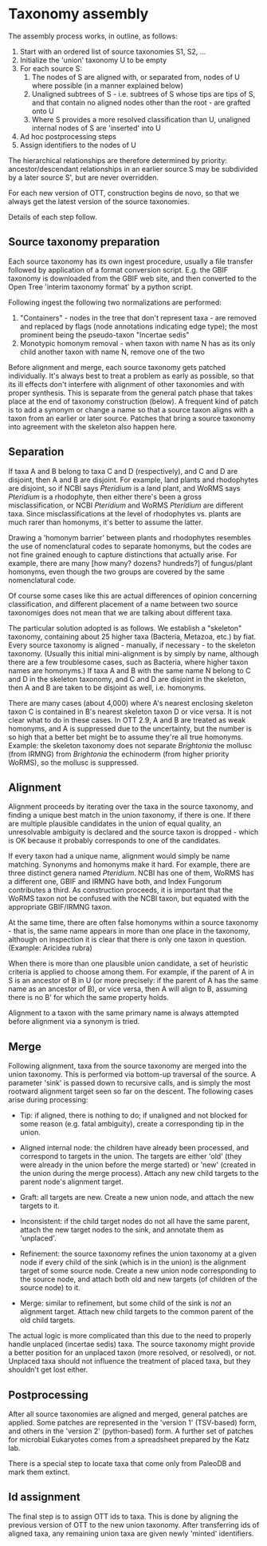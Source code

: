 
# Taxonomy assembly

The assembly process works, in outline, as follows:

 1. Start with an ordered list of source taxonomies S1, S2, ...
 1. Initialize the 'union' taxonomy U to be empty
 1. For each source S:
     1. The nodes of S are aligned with, or separated from, nodes of U
        where possible (in a manner explained below)
     1. Unaligned subtrees of S - i.e. subtrees of S whose tips are tips
        of S, and that contain no aligned nodes other than the root - are grafted onto U
     1. Where S provides a more resolved classification than U, unaligned
        internal nodes of S are 'inserted' into U
 1. Ad hoc postprocessing steps
 1. Assign identifiers to the nodes of U

The hierarchical relationships are therefore determined by priority:
ancestor/descendant relationships in an earlier source S may be
subdivided by a later source S', but are never overridden.

For each new version of OTT, construction begins de novo, so that we
always get the latest version of the source
taxonomies.

Details of each step follow.

## Source taxonomy preparation

Each source taxonomy has its own ingest procedure, usually a file
transfer followed by application of a format conversion script.
E.g. the GBIF taxonomy is downloaded from the GBIF web site, and then
converted to the Open Tree 'interim taxonomy format' by a python
script.

Following ingest the following two normalizations are performed:

 1. "Containers" - nodes in the tree that don't represent taxa - are
    removed and replaced by flags (node annotations indicating edge
    type); the most prominent being the pseudo-taxon "Incertae sedis"
 1. Monotypic homonym removal - when taxon with name N has as its
    only child another taxon with name N, remove one of the two

Before alignment and merge, each source taxonomy gets patched
individually.  It's always best to treat a problem as early as
possible, so that its ill effects don't interfere with alignment of
other taxonomies and with proper synthesis.  This is separate from the
general patch phase that takes place at the end of taxonomy
construction (below). A frequent kind of patch is to add a synonym or
change a name so that a source taxon aligns with a taxon from an
earlier or later source.  Patches that bring a source taxonomy into
agreement with the skeleton also happen here.

## Separation

If taxa A and B belong to taxa C and D (respectively), and C and D are
disjoint, then A and B are disjoint.  For example, land plants and
rhodophytes are disjoint, so if NCBI says _Pteridium_ is a land plant,
and WoRMS says _Pteridium_ is a rhodophyte, then either there's been a
gross misclassification, or NCBI _Pteridium_ and WoRMS _Pteridium_ are
different taxa.  Since misclassifications at the level of rhodophytes
vs. plants are much rarer than homonyms, it's better to assume the
latter.

Drawing a 'homonym barrier' between plants and rhodophytes
resembles the use of nomenclatural codes to separate homonyms,
but the codes are not fine grained enough to capture distinctions that
actually arise.  For example, there are many [how many? dozens?
hundreds?] of fungus/plant homonyms, even though the two groups are
covered by the same nomenclatural code.

Of course some cases like this are actual differences of opinion
concerning classification, and different placement of a name between
two source taxonomiges does not mean that we are talking about
different taxa.

The particular solution adopted is as follows.  We establish a
"skeleton" taxonomy, containing about 25 higher taxa (Bacteria,
Metazoa, etc.) by fiat.  Every source taxonomy is aligned - manually,
if necessary - to the skeleton taxonomy.  (Usually this initial
mini-alignment is by simply by name, although there are a few
troublesome cases, such as Bacteria, where higher taxon names are
homonyms.)  If taxa A and B with the same name N belong to C and D in
the skeleton taxonomy, and C and D are disjoint in the skeleton, then
A and B are taken to be disjoint as well, i.e. homonyms.

There are many cases (about 4,000) where A's nearest enclosing
skeleton taxon C is contained in B's nearest skeleton taxon D or vice
versa.  It is not clear what to do in these cases.  In OTT 2.9, A and
B are treated as weak homonyms, and A is suppressed due to the
uncertainty, but the number is so high that a better bet might be to
assume they're all true homonyms.  Example: the skeleton taxonomy does
not separate _Brightonia_ the mollusc (from IRMNG) from _Brightonia_
the echinoderm (from higher priority WoRMS), so the mollusc is
suppressed.

## Alignment

Alignment proceeds by iterating over the taxa in the source taxonomy,
and finding a unique best match in the union taxonomy, if there is
one.  If there are multiple plausible candidates in the union of equal
quality, an unresolvable ambiguity is declared and the source taxon is
dropped - which is OK because it probably corresponds to one of the
candidates.

If every taxon had a unique name, alignment would simply be name
matching.  Synonyms and homonyms make it hard.  For example, there are
three distinct genera named _Pteridium_.  NCBI has one of them, WoRMS
has a different one, GBIF and IRMNG have both, and Index Fungorum
contributes a third.  As construction proceeds, it is important that
the WoRMS taxon not be confused with the NCBI taxon, but equated with
the appropriate GBIF/IRMNG taxon.

At the same time, there are often false homonyms within a source
taxonomy - that is, the same name appears in more than one place in
the taxonomy, although on inspection it is clear that there is only
one taxon in question.  (Example: Aricidea rubra)

When there is more than one plausible union candidate, a set of
heuristic criteria is applied to choose among them.  For example, if
the parent of A in S is an ancestor of B in U (or more precisely: if
the parent of A has the same name as an ancestor of B), or vice versa,
then A will align to B, assuming there is no B' for which the same
property holds.

Alignment to a taxon with the same primary name is always attempted
before alignment via a synonym is tried.

## Merge

Following alignment, taxa from the source taxonomy are merged into the
union taxonomy.  This is performed via bottom-up traversal of
the source.  A parameter 'sink' is passed down to recursive
calls, and is simply the most rootward alignment target seen so far on
the descent.  The following cases arise during processing:

 * Tip: if aligned, there is nothing to do; if unaligned and not blocked for
   some reason (e.g. fatal ambiguity), create a corresponding tip in
   the union.

 * Aligned internal node: the children have already been processed,
   and correspond to targets in the union.  The targets are either
   'old' (they were already in the union before the merge started) or 'new'
   (created in the union during the merge process).  Attach any new
   child targets to the parent node's alignment target.

 * Graft: all targets are new.  Create a new union node, and attach
   the new targets to it.

 * Inconsistent: if the child target nodes do not all have the same parent,
   attach the new target nodes to the sink, and annotate them as 'unplaced'.

 * Refinement: the source taxonomy refines the union taxonomy at a
   given node if every child of the sink (which is in the union) is
   the alignment target of some source node.  Create a new union node
   corresponding to the source node, and attach both old and new
   targets (of children of the source node) to it.

 * Merge: similar to refinement, but some child of the sink is _not_
   an alignment target.  Attach new child targets to the common parent
   of the old child targets.

The actual logic is more complicated than this due to the need to
properly handle unplaced (incertae sedis) taxa.  The source taxonomy
might provide a better position for an unplaced taxon (more resolved,
or resolved), or not.  Unplaced taxa should not influence the treatment
of placed taxa, but they shouldn't get lost either.

## Postprocessing

After all source taxonomies are aligned and merged, general patches
are applied.  Some patches are represented in the 'version 1'
(TSV-based) form, and others in the 'version 2' (python-based) form.
A further set of patches for microbial Eukaryotes comes from a
spreadsheet prepared by the Katz lab.

There is a special step to locate taxa that come only from PaleoDB
and mark them extinct.

## Id assignment

The final step is to assign OTT ids to taxa.  This is done by aligning
the previous version of OTT to the new union taxonomy.  After
transferring ids of aligned taxa, any remaining union taxa are given
newly 'minted' identifiers.
